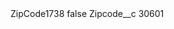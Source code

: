 <?xml version="1.0" encoding="UTF-8"?>
<CustomMetadata xmlns="http://soap.sforce.com/2006/04/metadata" xmlns:xsi="http://www.w3.org/2001/XMLSchema-instance" xmlns:xsd="http://www.w3.org/2001/XMLSchema">
    <label>ZipCode1738</label>
    <protected>false</protected>
    <values>
        <field>Zipcode__c</field>
        <value xsi:type="xsd:string">30601</value>
    </values>
</CustomMetadata>
